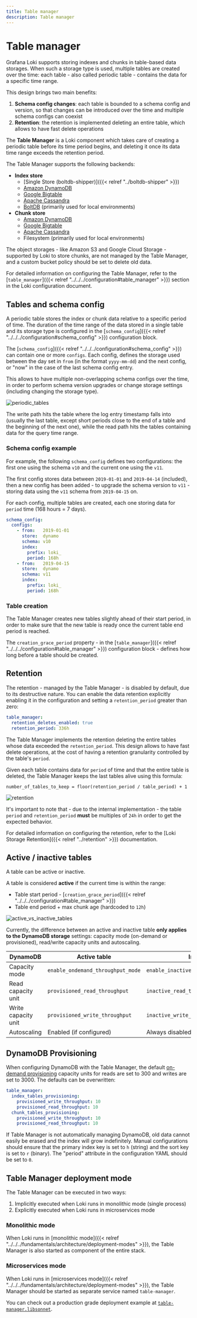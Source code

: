 ```yaml
---
title: Table manager
description: Table manager
---
```

# Table manager

Grafana Loki supports storing indexes and chunks in table-based data storages. When
such a storage type is used, multiple tables are created over the time: each
table - also called periodic table - contains the data for a specific time
range.

This design brings two main benefits:
1. **Schema config changes**: each table is bounded to a schema config and
   version, so that changes can be introduced over the time and multiple schema
   configs can coexist
1. **Retention**: the retention is implemented deleting an entire table, which
   allows to have fast delete operations

The **Table Manager** is a Loki component which takes care of creating a
periodic table before its time period begins, and deleting it once its data
time range exceeds the retention period.

The Table Manager supports the following backends:

- **Index store**
  - [Single Store (boltdb-shipper)]({{< relref "../boltdb-shipper" >}})
  - [Amazon DynamoDB](https://aws.amazon.com/dynamodb)
  - [Google Bigtable](https://cloud.google.com/bigtable)
  - [Apache Cassandra](https://cassandra.apache.org)
  - [BoltDB](https://github.com/boltdb/bolt) (primarily used for local environments)
- **Chunk store**
  - [Amazon DynamoDB](https://aws.amazon.com/dynamodb)
  - [Google Bigtable](https://cloud.google.com/bigtable)
  - [Apache Cassandra](https://cassandra.apache.org)
  - Filesystem (primarily used for local environments)

The object storages - like Amazon S3 and Google Cloud Storage - supported by Loki
to store chunks, are not managed by the Table Manager, and a custom bucket policy
should be set to delete old data.

For detailed information on configuring the Table Manager, refer to the
[`table_manager`]({{< relref "../../../configuration#table_manager" >}})
section in the Loki configuration document.


## Tables and schema config

A periodic table stores the index or chunk data relative to a specific period
of time. The duration of the time range of the data stored in a single table and
its storage type is configured in the
[`schema_config`]({{< relref "../../../configuration#schema_config" >}}) configuration
block.

The [`schema_config`]({{< relref "../../../configuration#schema_config" >}}) can contain
one or more `configs`. Each config, defines the storage used between the day
set in `from` (in the format `yyyy-mm-dd`) and the next config, or "now"
in the case of the last schema config entry.

This allows to have multiple non-overlapping schema configs over the time, in
order to perform schema version upgrades or change storage settings (including
changing the storage type).

![periodic_tables](./table-manager-periodic-tables.png)

The write path hits the table where the log entry timestamp falls into (usually
the last table, except short periods close to the end of a table and the
beginning of the next one), while the read path hits the tables containing data
for the query time range.


### Schema config example

For example, the following `schema_config` defines two configurations: the first
one using the schema `v10` and the current one using the `v11`.

The first config stores data between `2019-01-01` and `2019-04-14` (included),
then a new config has been added - to upgrade the schema version to `v11` -
storing data using the `v11` schema from `2019-04-15` on.

For each config, multiple tables are created, each one storing data for
`period` time (168 hours = 7 days).

```yaml
schema_config:
  configs:
    - from:   2019-01-01
      store:  dynamo
      schema: v10
      index:
        prefix: loki_
        period: 168h
    - from:   2019-04-15
      store:  dynamo
      schema: v11
      index:
        prefix: loki_
        period: 168h
```


### Table creation

The Table Manager creates new tables slightly ahead of their start period, in
order to make sure that the new table is ready once the current table end
period is reached.

The `creation_grace_period` property - in the
[`table_manager`]({{< relref "../../../configuration#table_manager" >}})
configuration block - defines how long before a table should be created.


## Retention

The retention - managed by the Table Manager - is disabled by default, due to
its destructive nature. You can enable the data retention explicitly enabling
it in the configuration and setting a `retention_period` greater than zero:

```yaml
table_manager:
  retention_deletes_enabled: true
  retention_period: 336h
```

The Table Manager implements the retention deleting the entire tables whose
data exceeded the `retention_period`. This design allows to have fast delete
operations, at the cost of having a retention granularity controlled by the
table's `period`.

Given each table contains data for `period` of time and that the entire table
is deleted, the Table Manager keeps the last tables alive using this formula:

```
number_of_tables_to_keep = floor(retention_period / table_period) + 1
```

![retention](./table-manager-retention.png)

It's important to note that - due to the internal implementation - the table
`period` and `retention_period` **must** be multiples of `24h` in order to get
the expected behavior.

For detailed information on configuring the retention, refer to the
[Loki Storage Retention]({{< relref "../retention" >}})
documentation.


## Active / inactive tables

A table can be active or inactive.

A table is considered **active** if the current time is within the range:
- Table start period - [`creation_grace_period`]({{< relref "../../../configuration#table_manager" >}})
- Table end period + max chunk age (hardcoded to `12h`)

![active_vs_inactive_tables](./table-manager-active-vs-inactive-tables.png)

Currently, the difference between an active and inactive table **only applies
to the DynamoDB storage** settings: capacity mode (on-demand or provisioned),
read/write capacity units and autoscaling.

| DynamoDB            | Active table                            | Inactive table                       |
| ------------------- | --------------------------------------- | ------------------------------------ |
| Capacity mode       | `enable_ondemand_throughput_mode` | `enable_inactive_throughput_on_demand_mode` |
| Read capacity unit  | `provisioned_read_throughput`           | `inactive_read_throughput`           |
| Write capacity unit | `provisioned_write_throughput`          | `inactive_write_throughput`          |
| Autoscaling         | Enabled (if configured)                 | Always disabled                      |


## DynamoDB Provisioning

When configuring DynamoDB with the Table Manager, the default [on-demand
provisioning](https://docs.aws.amazon.com/amazondynamodb/latest/developerguide/HowItWorks.ReadWriteCapacityMode.html)
capacity units for reads are set to 300 and writes are set to 3000. The
defaults can be overwritten:

```yaml
table_manager:
  index_tables_provisioning:
    provisioned_write_throughput: 10
    provisioned_read_throughput: 10
  chunk_tables_provisioning:
    provisioned_write_throughput: 10
    provisioned_read_throughput: 10
```

If Table Manager is not automatically managing DynamoDB, old data cannot easily
be erased and the index will grow indefinitely. Manual configurations should
ensure that the primary index key is set to `h` (string) and the sort key is set
to `r` (binary). The "period" attribute in the configuration YAML should be set
to `0`.


## Table Manager deployment mode

The Table Manager can be executed in two ways:

1. Implicitly executed when Loki runs in monolithic mode (single process)
1. Explicitly executed when Loki runs in microservices mode


### Monolithic mode

When Loki runs in [monolithic mode]({{< relref "../../../fundamentals/architecture/deployment-modes" >}}),
the Table Manager is also started as component of the entire stack.


### Microservices mode

When Loki runs in [microservices mode]({{< relref "../../../fundamentals/architecture/deployment-modes" >}}),
the Table Manager should be started as separate service named `table-manager`.

You can check out a production grade deployment example at
[`table-manager.libsonnet`](https://github.com/grafana/loki/blob/main/production/ksonnet/loki/table-manager.libsonnet).
